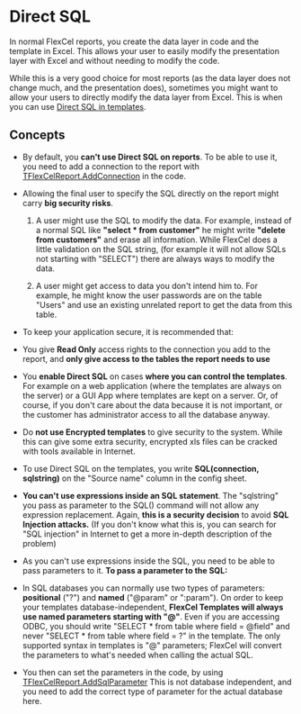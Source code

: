 # Direct SQL

In normal FlexCel reports, you create the data layer in code and the
template in Excel. This allows your user to easily modify the
presentation layer with Excel and without needing to modify the code.

While this is a very good choice for most reports (as the data layer
does not change much, and the presentation does), sometimes you might
want to allow your users to directly modify the data layer from Excel.
This is when you can use [Direct SQL in templates](https://doc.tmssoftware.com/flexcel/vcl/guides/reports-designer-guide.html#direct-sql-in-templates).

## Concepts

- By default, you **can\'t use Direct SQL on reports**. To be able to
  use it, you need to add a connection to the report with
  [TFlexCelReport.AddConnection](https://doc.tmssoftware.com/flexcel/vcl/api/FlexCel.Report/TFlexCelReport/AddConnection.html) in the code.

- Allowing the final user to specify the SQL directly on the report
  might carry **big security risks**.

   1. A user might use the SQL to modify the data. For example, instead of
   a normal SQL like **\"select \* from customer\"** he might write
   **\"delete from customers\"** and erase all information. While
   FlexCel does a little validation on the SQL string, (for example
   it will not allow SQLs not starting with \"SELECT\") there are
   always ways to modify the data.

   2. A user might get access to data you don\'t intend him to. For
   example, he might know the user passwords are on the table
   \"Users\" and use an existing unrelated report to get the data
   from this table.

- To keep your application secure, it is recommended that:

-   You give **Read Only** access rights to the connection you add to
    the report, and **only give access to the tables the report needs
    to use**

-   You **enable Direct SQL** on cases **where you can control the
    templates**. For example on a web application (where the templates
    are always on the server) or a GUI App where templates are kept on
    a server. Or, of course, if you don\'t care about the data because
    it is not important, or the customer has administrator access to
    all the database anyway.

-   Do **not use Encrypted templates** to give security to the system.
    While this can give some extra security, encrypted xls files can
    be cracked with tools available in Internet.

- To use Direct SQL on the templates, you write **SQL(connection,
  sqlstring)** on the \"Source name\" column in the config sheet.

- **You can\'t use expressions inside an SQL statement**. The
  \"sqlstring\" you pass as parameter to the SQL() command will not
  allow any expression replacement. Again, **this is a security
  decision** to avoid **SQL Injection attacks.** (If you don\'t know
  what this is, you can search for \"SQL injection\" in Internet to
  get a more in-depth description of the problem)

- As you can\'t use expressions inside the SQL, you need to be able to
  pass parameters to it. **To pass a parameter to the SQL:**

- In SQL databases you can normally use two types of parameters: **positional** (\"?\") and
  **named** (\"\@param\" or \":param\"). On order to keep your
  templates database-independent, **FlexCel Templates will always use named
  parameters starting with \"@\"**. Even if you are accessing ODBC,
  you should write \"SELECT \* from table where field = \@field\"
  and never \"SELECT \* from table where field = ?\" in the
  template. The only supported syntax in templates is "@" parameters; FlexCel will convert the parameters to what's needed when calling the actual SQL.

- You then can set the parameters in the code, by using
  [TFlexCelReport.AddSqlParameter](https://doc.tmssoftware.com/flexcel/vcl/api/FlexCel.Report/TFlexCelReport/AddSqlParameter.html) This is not database
  independent, and you need to add the correct type of parameter for
  the actual database here.
